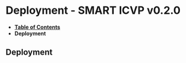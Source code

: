 # Deployment - SMART ICVP v0.2.0

* [**Table of Contents**](toc.md)
* **Deployment**

## Deployment

